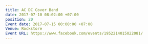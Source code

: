 ```yaml
---
title: AC DC Cover Band
date: 2017-07-10 08:02:00 +07:00
position: 20
Event date: 2017-07-15 00:00:00 +07:00
Venue: Rockstore
Event URL: https://www.facebook.com/events/1952214015022081/
---
```



